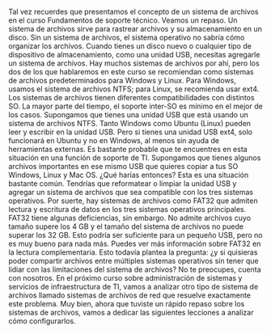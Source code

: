 Tal vez recuerdes que presentamos
el concepto de un sistema de archivos en el curso Fundamentos de soporte técnico. Veamos un repaso. Un sistema de archivos sirve para rastrear archivos
y su almacenamiento en un disco. Sin un sistema de archivos, el sistema operativo
no sabría cómo organizar los archivos. Cuando tienes un disco nuevo
o cualquier tipo de dispositivo de almacenamiento, como una unidad USB,
necesitas agregarle un sistema de archivos. Hay muchos sistemas de archivos por ahí,
pero los dos de los que hablaremos en este curso se recomiendan como sistemas de archivos
predeterminados para Windows y Linux. Para Windows,
usamos el sistema de archivos NTFS; para Linux, se recomienda usar ext4. Los sistemas de archivos tienen
diferentes compatibilidades con distintos SO. La mayor parte del tiempo, el soporte inter-SO
es mínimo en el mejor de los casos. Supongamos que tienes una unidad USB
que está usando un sistema de archivos NTFS. Tanto Windows como Ubuntu (Linux)
pueden leer y escribir en la unidad USB. Pero si tienes una unidad USB ext4,
solo funcionará en Ubuntu y no en Windows, al menos sin ayuda
de herramientas externas. Es bastante probable que te encuentres en esta situación
en una función de soporte de TI. Supongamos que tienes algunos archivos importantes
en ese mismo USB que quieres copiar a tus SO Windows, Linux y Mac OS.
¿Qué harías entonces? Esta es una situación bastante común. Tendrías que reformatear
o limpiar la unidad USB y agregar un sistema de archivos
que sea compatible con los tres sistemas operativos. Por suerte, hay sistemas de archivos como FAT32
que admiten lectura y escritura de datos
en los tres sistemas operativos principales. FAT32 tiene algunas deficiencias, sin embargo. No admite archivos
cuyo tamaño supere los 4 GB y el tamaño del sistema de archivos
no puede superar los 32 GB. Esto podría ser suficiente para un pequeño USB,
pero no es muy bueno para nada más. Puedes ver más información sobre FAT32
en la lectura complementaria. Esto todavía plantea la pregunta:
¿y si quisieras poder compartir archivos entre múltiples sistemas operativos sin tener que lidiar
con las limitaciones del sistema de archivos? No te preocupes, cuenta con nosotros. En el próximo curso
sobre administración de sistemas y servicios de infraestructura de TI,
vamos a analizar otro tipo de sistema de archivos llamado sistemas de archivos de red
que resuelve exactamente este problema. Muy bien, ahora que tuviste un rápido repaso
sobre los sistemas de archivos, vamos a dedicar las siguientes lecciones
a analizar cómo configurarlos.